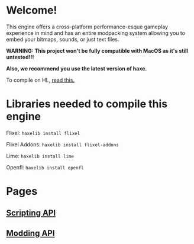 # Welcome!

This engine offers a cross-platform performance-esque gameplay experience in mind and has an entire modpacking system allowing you to embed your bitmaps, sounds, or just text files.

**WARNING: This project won't be fully compatible with MacOS as it's still untested!!!**

**Also, we recommend you use the latest version of haxe.**

To compile on HL, [read this.](https://haxe.org/manual/target-hl-getting-started.html)

# Libraries needed to compile this engine

Flixel: ``haxelib install flixel``

Flixel Addons: ``haxelib install flixel-addons``

Lime: ``haxelib install lime``

Openfl: ``haxelib install openfl``

# Pages

## [Scripting API](https://github.com/SomeGuyWhoLovesCoding/Zenith-FNF-Public/blob/main/scriptingApi.md)

## [Modding API](https://github.com/SomeGuyWhoLovesCoding/Zenith-FNF-Public/blob/main/moddingApi.md)
